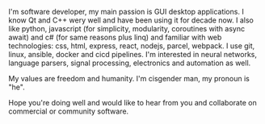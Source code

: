 I'm software developer, my main passion is GUI desktop applications. I know Qt and C++ wery well and have been using it for decade now. I also like python, javascript (for simplicity, modularity, coroutines with async await) and c# (for same reasons plus linq) and familiar with web technologies: css, html, express, react, nodejs, parcel, webpack. I use git, linux, ansible, docker and cicd pipelines. I'm interested in neural networks, language parsers, signal processing, electronics and automation as well.

My values are freedom and humanity. I'm cisgender man, my pronoun is "he".

Hope you're doing well and would like to hear from you and collaborate on commercial or community software.
